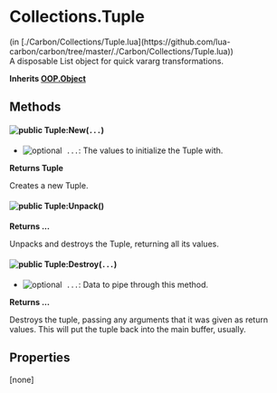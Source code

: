 <link href="../../style.css" rel="stylesheet" type="text/css"/>
<h1 class="class-title">Collections.Tuple</h1>
<span class="file-link">(in [./Carbon/Collections/Tuple.lua](https://github.com/lua-carbon/carbon/tree/master/./Carbon/Collections/Tuple.lua))</span><br/>
A disposable List object for quick vararg transformations.

**Inherits [OOP.Object](Classes/OOP.Object)**

## Methods
#### ![public](https://img.shields.io/badge/%20-public-11b237.svg?style=flat-square) Tuple:New(<code>...</code>)
- ![optional](https://img.shields.io/badge/%20-optional-0092e6.svg?style=flat-square)&nbsp;&nbsp;`...`: The values to initialize the Tuple with.

**Returns  Tuple**

Creates a new Tuple.


#### ![public](https://img.shields.io/badge/%20-public-11b237.svg?style=flat-square) Tuple:Unpack()


**Returns  ...**

Unpacks and destroys the Tuple, returning all its values.


#### ![public](https://img.shields.io/badge/%20-public-11b237.svg?style=flat-square) Tuple:Destroy(<code>...</code>)
- ![optional](https://img.shields.io/badge/%20-optional-0092e6.svg?style=flat-square)&nbsp;&nbsp;`...`: Data to pipe through this method.

**Returns  ...**

Destroys the tuple, passing any arguments that it was given as return values.
This will put the tuple back into the main buffer, usually.


## Properties
[none]

